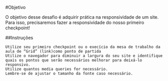#Objetivo

O objetivo desse desafio é adquirir prática na responsividade de um site. Para isso, precisaremos fazer a responsividade do nosso primeiro checkpoint!

##Instruções

    Utilize seu primeiro checkpoint ou o execício da mesa de trabalho da aula de “Grid” (link)como ponto de partida
    Utilize o navegador para diminuir a largura do seu site e identifique quais os pontos que serão necessários melhorar para deixá-lo responsivo.
    Utilize quantos media queries for necessário.
    Lembre-se de ajustar o tamanho da fonte caso necessário.